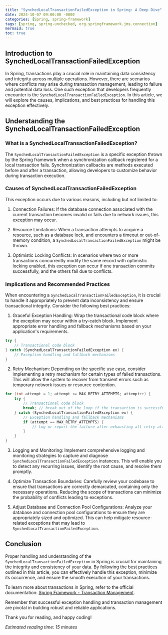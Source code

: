 ```yaml
---
title: "SynchedLocalTransactionFailedException in Spring: A Deep Dive"
date: 2024-10-07 09:00:00 -0000
categories: [Spring, spring-framework]
tags: [spring, spring-unchecked, org.springframework.jms.connection]
mermaid: true
toc: true
---
```



## Introduction to SynchedLocalTransactionFailedException

In Spring, transactions play a crucial role in maintaining data consistency and integrity across multiple operations. However, there are scenarios where conflicts may arise during transaction management, leading to failure and potential data loss. One such exception that developers frequently encounter is the `SynchedLocalTransactionFailedException`. In this article, we will explore the causes, implications, and best practices for handling this exception effectively.

## Understanding the SynchedLocalTransactionFailedException

### What is a SynchedLocalTransactionFailedException?

The `SynchedLocalTransactionFailedException` is a specific exception thrown by the Spring framework when a synchronization callback registered for a local transaction fails. Synchronization callbacks are methods executed before and after a transaction, allowing developers to customize behavior during transaction execution.

### Causes of SynchedLocalTransactionFailedException

This exception occurs due to various reasons, including but not limited to:

1. Connection Failures: If the database connection associated with the current transaction becomes invalid or fails due to network issues, this exception may occur.

2. Resource Limitations: When a transaction attempts to acquire a resource, such as a database lock, and encounters a timeout or out-of-memory condition, a `SynchedLocalTransactionFailedException` might be thrown.

3. Optimistic Locking Conflicts: In scenarios where two or more transactions concurrently modify the same record with optimistic locking enabled, this exception can occur if one transaction commits successfully, and the others fail due to conflicts.

### Implications and Recommended Practices

When encountering a `SynchedLocalTransactionFailedException`, it is crucial to handle it appropriately to prevent data inconsistency and ensure transactional integrity. Consider the following best practices:

1. Graceful Exception Handling: Wrap the transactional code block where the exception may occur within a try-catch block. Implement appropriate error handling and fallback mechanisms based on your application's requirements.

```java
try {
    // Transactional code block
} catch (SynchedLocalTransactionFailedException ex) {
    // Exception handling and fallback mechanisms
}
```

2. Retry Mechanism: Depending on the specific use case, consider implementing a retry mechanism for certain types of failed transactions. This will allow the system to recover from transient errors such as temporary network issues or resource contention.

```java
for (int attempt = 1; attempt <= MAX_RETRY_ATTEMPTS; attempt++) {
    try {
        // Transactional code block
        break; // break out of the loop if the transaction is successful
    } catch (SynchedLocalTransactionFailedException ex) {
        // Exception handling and fallback mechanisms
        if (attempt == MAX_RETRY_ATTEMPTS) {
            // Log or report the failure after exhausting all retry attempts
        }
    }
}
```

3. Logging and Monitoring: Implement comprehensive logging and monitoring strategies to capture and diagnose `SynchedLocalTransactionFailedException` instances. This will enable you to detect any recurring issues, identify the root cause, and resolve them promptly.

4. Optimize Transaction Boundaries: Carefully review your codebase to ensure that transactions are correctly demarcated, containing only the necessary operations. Reducing the scope of transactions can minimize the probability of conflicts leading to exceptions.

5. Adjust Database and Connection Pool Configurations: Analyze your database and connection pool configurations to ensure they are appropriately sized and optimized. This can help mitigate resource-related exceptions that may lead to `SynchedLocalTransactionFailedException`.

## Conclusion

Proper handling and understanding of the `SynchedLocalTransactionFailedException` in Spring is crucial for maintaining the integrity and consistency of your data. By following the best practices outlined in this article, you can effectively handle this exception, minimize its occurrence, and ensure the smooth execution of your transactions.

To learn more about transactions in Spring, refer to the official documentation: [Spring Framework - Transaction Management](https://docs.spring.io/spring-framework/docs/current/reference/html/data-access.html#transaction).

Remember that successful exception handling and transaction management are pivotal in building robust and reliable applications.

Thank you for reading, and happy coding!

*Estimated reading time: 15 minutes*